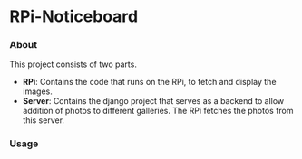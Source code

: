 # RPi-Noticeboard

### About
This project consists of two parts.
- **RPi**: Contains the code that runs on the RPi, to fetch and display the images.
- **Server**: Contains the django project that serves as a backend to allow addition of photos to different galleries. The RPi fetches the photos from this server.

### Usage